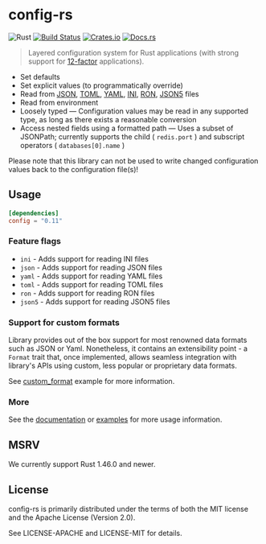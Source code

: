# config-rs

![Rust](https://img.shields.io/badge/rust-stable-brightgreen.svg)
[![Build Status](https://travis-ci.org/mehcode/config-rs.svg?branch=master)](https://travis-ci.org/mehcode/config-rs)
[![Crates.io](https://img.shields.io/crates/d/config.svg)](https://crates.io/crates/config)
[![Docs.rs](https://docs.rs/config/badge.svg)](https://docs.rs/config)

> Layered configuration system for Rust applications (with strong support for [12-factor] applications).

[12-factor]: https://12factor.net/config

 - Set defaults
 - Set explicit values (to programmatically override)
 - Read from [JSON], [TOML], [YAML], [INI], [RON], [JSON5] files
 - Read from environment
 - Loosely typed — Configuration values may be read in any supported type, as long as there exists a reasonable conversion
 - Access nested fields using a formatted path — Uses a subset of JSONPath; currently supports the child ( `redis.port` ) and subscript operators ( `databases[0].name` )

[JSON]: https://github.com/serde-rs/json
[TOML]: https://github.com/toml-lang/toml
[YAML]: https://github.com/chyh1990/yaml-rust
[INI]: https://github.com/zonyitoo/rust-ini
[RON]: https://github.com/ron-rs/ron
[JSON5]: https://github.com/callum-oakley/json5-rs

Please note that this library can not be used to write changed configuration
values back to the configuration file(s)!

## Usage

```toml
[dependencies]
config = "0.11"
```

### Feature flags

 - `ini` - Adds support for reading INI files
 - `json` - Adds support for reading JSON files
 - `yaml` - Adds support for reading YAML files
 - `toml` - Adds support for reading TOML files
 - `ron` - Adds support for reading RON files
 - `json5` - Adds support for reading JSON5 files

### Support for custom formats

Library provides out of the box support for most renowned data formats such as JSON or Yaml. Nonetheless, it contains an extensibility point - a `Format` trait that, once implemented, allows seamless integration with library's APIs using custom, less popular or proprietary data formats.

See [custom_format](https://github.com/mehcode/config-rs/tree/master/examples/custom_format) example for more information.

### More

See the [documentation](https://docs.rs/config) or [examples](https://github.com/mehcode/config-rs/tree/master/examples) for
more usage information.


## MSRV

We currently support Rust 1.46.0 and newer.


## License

config-rs is primarily distributed under the terms of both the MIT license and the Apache License (Version 2.0).

See LICENSE-APACHE and LICENSE-MIT for details.
